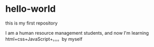 # hello-world
this is my first repository


I am a human resource management students, and now I'm learning html+css+JavaScript+。。。by myself
